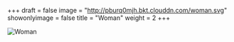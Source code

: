 +++
draft = false
image = "http://pburq0mjh.bkt.clouddn.com/woman.svg"
showonlyimage = false
title = "Woman"
weight = 2
+++

![Woman][1]

[1]: http://pburq0mjh.bkt.clouddn.com/woman.svg
